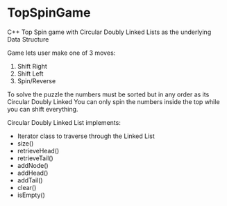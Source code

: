 # TopSpinGame
C++ Top Spin game with Circular Doubly Linked Lists as the underlying Data Structure

Game lets user make one of 3 moves:
1) Shift Right
2) Shift Left
3) Spin/Reverse

To solve the puzzle the numbers must be sorted but in any order as its Circular Doubly Linked
You can only spin the numbers inside the top while you can shift everything.

Circular Doubly Linked List implements:
<ul>
<li>Iterator class to traverse through the Linked List</li>
<li>size()</li>
<li>retrieveHead()</li>
<li>retrieveTail()</li>
<li>addNode()</li>
<li>addHead()</li>
<li>addTail()</li>
<li>clear()</li>
<li>isEmpty()</li>
</ul>
